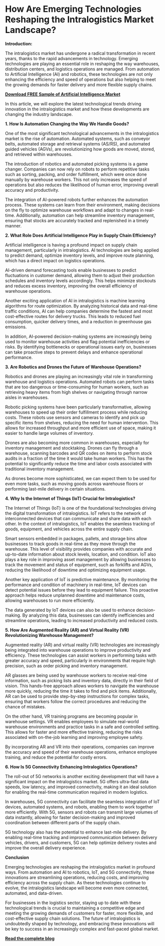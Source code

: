 # How Are Emerging Technologies Reshaping the Intralogistics Market Landscape?

**Introduction:**

The intralogistics market has undergone a radical transformation in recent years, thanks to the rapid advancements in technology. Emerging technologies are playing an essential role in reshaping the way warehouses, distribution centers, and logistics operations are managed. From automation to Artificial Intelligence (AI) and robotics, these technologies are not only enhancing the efficiency and speed of operations but also helping to meet the growing demands for faster delivery and more flexible supply chains.

**[Download FREE Sample of Artificial Intelligence Market](https://www.nextmsc.com/intralogistics-market/request-sample)**

In this article, we will explore the latest technological trends driving innovation in the intralogistics market and how these developments are changing the industry landscape.

**1. How Is Automation Changing the Way We Handle Goods?**
 
One of the most significant technological advancements in the intralogistics market is the rise of automation. Automated systems, such as conveyor belts, automated storage and retrieval systems (AS/RS), and automated guided vehicles (AGVs), are revolutionizing how goods are moved, stored, and retrieved within warehouses.

The introduction of robotics and automated picking systems is a game changer. Companies can now rely on robots to perform repetitive tasks such as sorting, packing, and order fulfillment, which were once done manually by warehouse workers. This not only increases the speed of operations but also reduces the likelihood of human error, improving overall accuracy and productivity.

The integration of AI-powered robots further enhances the automation process. These systems can learn from their environment, making decisions on the fly to optimize warehouse workflows and adapt to changes in real-time. Additionally, automation can help streamline inventory management, ensuring that stocks are accurately tracked and replenished in a timely manner.

**2. What Role Does Artificial Intelligence Play in Supply Chain Efficiency?**

Artificial intelligence is having a profound impact on supply chain management, particularly in intralogistics. AI technologies are being applied to predict demand, optimize inventory levels, and improve route planning, which has a direct impact on logistics operations.

AI-driven demand forecasting tools enable businesses to predict fluctuations in customer demand, allowing them to adjust their production schedules and inventory levels accordingly. This helps minimize stockouts and reduces excess inventory, improving the overall efficiency of warehouse operations.

Another exciting application of AI in intralogistics is machine learning algorithms for route optimization. By analyzing historical data and real-time traffic conditions, AI can help companies determine the fastest and most cost-effective routes for delivery trucks. This leads to reduced fuel consumption, quicker delivery times, and a reduction in greenhouse gas emissions.

In addition, AI-powered decision-making systems are increasingly being used to monitor warehouse activities and flag potential inefficiencies or risks. By identifying bottlenecks or operational issues early on, businesses can take proactive steps to prevent delays and enhance operational performance.

**3. Are Robotics and Drones the Future of Warehouse Operations?**

Robotics and drones are playing an increasingly vital role in transforming warehouse and logistics operations. Automated robots can perform tasks that are too dangerous or time-consuming for human workers, such as retrieving heavy items from high shelves or navigating through narrow aisles in warehouses.

Robotic picking systems have been particularly transformative, allowing warehouses to speed up their order fulfillment process while reducing costs. These robots use sensors and cameras to identify and pick up specific items from shelves, reducing the need for human intervention. This allows for increased throughput and more efficient use of space, making it easier to handle large volumes of inventory.

Drones are also becoming more common in warehouses, especially for inventory management and stocktaking. Drones can fly through a warehouse, scanning barcodes and QR codes on items to perform stock audits in a fraction of the time it would take human workers. This has the potential to significantly reduce the time and labor costs associated with traditional inventory management.

As drones become more sophisticated, we can expect them to be used for even more tasks, such as moving goods across warehouse floors or performing last-mile delivery in certain situations.

**4. Why Is the Internet of Things (IoT) Crucial for Intralogistics?**

The Internet of Things (IoT) is one of the foundational technologies driving the digital transformation of intralogistics. IoT refers to the network of interconnected devices that can communicate and share data with each other. In the context of intralogistics, IoT enables the seamless tracking of goods, equipment, and vehicles across the entire supply chain.

Smart sensors embedded in packages, pallets, and storage bins allow businesses to track goods in real-time as they move through the warehouse. This level of visibility provides companies with accurate and up-to-date information about stock levels, location, and condition. IoT also plays a key role in improving asset management by allowing businesses to track the movement and status of equipment, such as forklifts and AGVs, reducing the likelihood of downtime and optimizing equipment usage.

Another key application of IoT is predictive maintenance. By monitoring the performance and condition of machinery in real-time, IoT devices can detect potential issues before they lead to equipment failure. This proactive approach helps reduce unplanned downtime and maintenance costs, allowing warehouses to run more efficiently.

The data generated by IoT devices can also be used to enhance decision-making. By analyzing this data, businesses can identify inefficiencies and streamline operations, leading to increased productivity and reduced costs.

**5. How Are Augmented Reality (AR) and Virtual Reality (VR) Revolutionizing Warehouse Management?**
   
Augmented reality (AR) and virtual reality (VR) technologies are increasingly being integrated into warehouse operations to improve productivity and efficiency. These technologies can assist workers in performing tasks with greater accuracy and speed, particularly in environments that require high precision, such as order picking and inventory management.

AR glasses are being used by warehouse workers to receive real-time information, such as picking lists and inventory data, directly in their field of vision. This hands-free approach allows workers to navigate the warehouse more quickly, reducing the time it takes to find and pick items. Additionally, AR can be used to provide step-by-step instructions for complex tasks, ensuring that workers follow the correct procedures and reducing the chance of mistakes.

On the other hand, VR training programs are becoming popular in warehouse settings. VR enables employees to simulate real-world warehouse environments and practice tasks in a safe and controlled setting. This allows for faster and more effective training, reducing the risks associated with on-the-job learning and improving employee safety.

By incorporating AR and VR into their operations, companies can improve the accuracy and speed of their warehouse operations, enhance employee training, and reduce the potential for costly errors.

**6. How Is 5G Connectivity Enhancing Intralogistics Operations?**
   
The roll-out of 5G networks is another exciting development that will have a significant impact on the intralogistics market. 5G offers ultra-fast data speeds, low latency, and improved connectivity, making it an ideal solution for enabling the real-time communication required in modern logistics.

In warehouses, 5G connectivity can facilitate the seamless integration of IoT devices, automated systems, and robots, enabling them to work together more efficiently. With 5G, sensors and robots can transmit large volumes of data instantly, allowing for faster decision-making and improved coordination between different parts of the supply chain.

5G technology also has the potential to enhance last-mile delivery. By enabling real-time tracking and improved communication between delivery vehicles, drivers, and customers, 5G can help optimize delivery routes and improve the overall delivery experience.

**Conclusion**

Emerging technologies are reshaping the intralogistics market in profound ways. From automation and AI to robotics, IoT, and 5G connectivity, these innovations are streamlining operations, reducing costs, and improving efficiency across the supply chain. As these technologies continue to evolve, the intralogistics landscape will become even more connected, automated, and data-driven.

For businesses in the logistics sector, staying up to date with these technological trends is crucial to maintaining a competitive edge and meeting the growing demands of customers for faster, more flexible, and cost-effective supply chain solutions. The future of intralogistics is undoubtedly shaped by technology, and embracing these innovations will be key to success in an increasingly complex and fast-paced global market.

**[Read the complete blog](https://www.nextmsc.com/report/intralogistics-market)**
